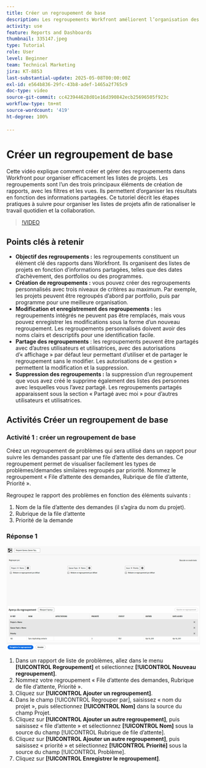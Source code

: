 ```yaml
---
title: Créer un regroupement de base
description: Les regroupements Workfront améliorent l’organisation des projets en permettant aux utilisateurs et utilisatrices de classer les listes en fonction d’éléments tels que les portfolios, les programmes ou les dates d’achèvement, avec des options de partage et de gestion personnalisables pour une collaboration efficace.
activity: use
feature: Reports and Dashboards
thumbnail: 335147.jpeg
type: Tutorial
role: User
level: Beginner
team: Technical Marketing
jira: KT-8853
last-substantial-update: 2025-05-08T00:00:00Z
exl-id: e564b836-29fc-43b8-adef-1465a2f765c9
doc-type: video
source-git-commit: cc423944628d01e16d390842ecb25696505f923c
workflow-type: tm+mt
source-wordcount: '419'
ht-degree: 100%

---
```


# Créer un regroupement de base

Cette vidéo explique comment créer et gérer des regroupements dans Workfront pour organiser efficacement les listes de projets. Les regroupements sont l’un des trois principaux éléments de création de rapports, avec les filtres et les vues. Ils permettent d’organiser les résultats en fonction des informations partagées.
Ce tutoriel décrit les étapes pratiques à suivre pour organiser les listes de projets afin de rationaliser le travail quotidien et la collaboration.

>[!VIDEO](https://video.tv.adobe.com/v/335147/?quality=12&learn=on&enablevpops=0)

## Points clés à retenir

* **Objectif des regroupements :** les regroupements constituent un élément clé des rapports dans Workfront. Ils organisent des listes de projets en fonction d’informations partagées, telles que des dates d’achèvement, des portfolios ou des programmes.
* **Création de regroupements :** vous pouvez créer des regroupements personnalisés avec trois niveaux de critères au maximum. Par exemple, les projets peuvent être regroupés d’abord par portfolio, puis par programme pour une meilleure organisation.
* **Modification et enregistrement des regroupements :** les regroupements intégrés ne peuvent pas être remplacés, mais vous pouvez enregistrer les modifications sous la forme d’un nouveau regroupement. Les regroupements personnalisés doivent avoir des noms clairs et descriptifs pour une identification facile.
* **Partage des regroupements** : les regroupements peuvent être partagés avec d’autres utilisateurs et utilisatrices, avec des autorisations d’« affichage » par défaut leur permettant d’utiliser et de partager le regroupement sans le modifier. Les autorisations de « gestion » permettent la modification et la suppression.
* **Suppression des regroupements :** la suppression d’un regroupement que vous avez créé le supprime également des listes des personnes avec lesquelles vous l’avez partagé. Les regroupements partagés apparaissent sous la section « Partagé avec moi » pour d’autres utilisateurs et utilisatrices.

## Activités Créer un regroupement de base


### Activité 1 : créer un regroupement de base

Créez un regroupement de problèmes qui sera utilisé dans un rapport pour suivre les demandes passant par une file d’attente des demandes. Ce regroupement permet de visualiser facilement les types de problèmes/demandes similaires regroupés par priorité. Nommez le regroupement « File d’attente des demandes, Rubrique de file d’attente, Priorité ».

Regroupez le rapport des problèmes en fonction des éléments suivants :

1. Nom de la file d’attente des demandes (il s’agira du nom du projet).
1. Rubrique de la file d’attente
1. Priorité de la demande

### Réponse 1

![Une image de l’écran de création d’un nouveau regroupement](assets/grouping-exercise.png)

1. Dans un rapport de liste de problèmes, allez dans le menu **[!UICONTROL Regroupement]** et sélectionnez **[!UICONTROL Nouveau regroupement]**.
1. Nommez votre regroupement « File d’attente des demandes, Rubrique de file d’attente, Priorité ».
1. Cliquez sur **[!UICONTROL Ajouter un regroupement]**.
1. Dans le champ [!UICONTROL Regrouper par], saisissez « nom du projet », puis sélectionnez **[!UICONTROL Nom]** dans la source du champ Projet.
1. Cliquez sur **[!UICONTROL Ajouter un autre regroupement]**, puis saisissez « file d’attente » et sélectionnez **[!UICONTROL Nom]** sous la source du champ [!UICONTROL Rubrique de file d’attente].
1. Cliquez sur **[!UICONTROL Ajouter un autre regroupement]**, puis saisissez « priorité » et sélectionnez **[!UICONTROL Priorité]** sous la source du champ [!UICONTROL Problème].
1. Cliquez sur **[!UICONTROL Enregistrer le regroupement]**.

